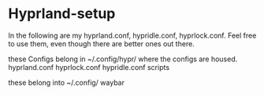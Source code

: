# Hyprland-setup
In the following are my hyprland.conf, hypridle.conf, hyprlock.conf.
Feel free to use them, even though there are better ones out there.

these Configs belong in ~/.config/hypr/
where the configs are housed.
hyprland.conf
hyprlock.conf
hypridle.conf
scripts

these belong into ~/.config/
waybar
